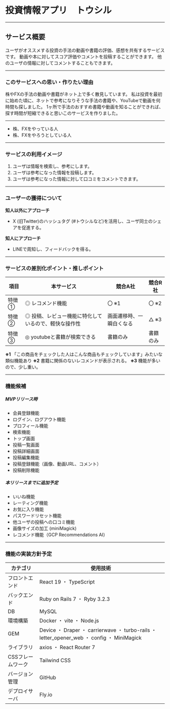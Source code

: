 # 投資情報アプリ　トウシル
***
## サービス概要
  ユーザがオススメする投資の手法の動画や書籍の評価、感想を共有するサービスです。
  動画や本に対してスコア評価やコメントを投稿することができます。
  他のユーザの情報に対してコメントすることもできます。
***
### このサービスへの思い・作りたい理由
株やFXの手法の動画や書籍がネット上で多く散見しています。
私は投資を最初に始めた頃に、ネットで参考になりそうな手法の書籍や、YouTubeで動画を何時間も探しました。
1ヶ所で手法のおすすめ書籍や動画を知ることができれば、探す時間が短縮できると思いこのサービスを作りました。
***
- 株、FXをやっている人
- 株、FXをやろうとしている人
***
### サービスの利用イメージ
1. ユーザは情報を検索し、参考にします。
2. ユーザは参考になった情報を投稿します。
3. ユーザは参考になった情報に対して口コミをコメントできます。
***
### ユーザーの獲得について
**知人以外にアプローチ**
  - X (旧Twitter)のハッシュタグ (#トウシルなど)を活用し、ユーザ同士のシェアを促進する。

**知人にアプローチ**
  - LINEで周知し、フィードバックを得る。
***
### サービスの差別化ポイント・推しポイント

| 項目  | 本サービス          | 競合A社 | 競合R社 |
| ---   | ----------------   | ----   | ----    |
| 特徴① | ◎  レコメンド機能 | 〇 ※1   | 〇 ※2  |
| 特徴② | ◎  投稿、レビュー機能に特化しているので、軽快な操作性 | 画面遷移時、一瞬白くなる   | △  ※3     |
| 特徴③ | ◎  youtubeと書籍が検索できる | 書籍のみ      | 書籍のみ       |

**※1** 「この商品をチェックした人はこんな商品もチェックしています」みたいな類似機能あり
**※2** 書籍に関係のないレコメンドが表示される。
**※3** 機能が多いので、少し重い。

***
### 機能候補

##### MVPリリース時
- 会員登録機能
- ログイン、ログアウト機能
- プロフィール機能
- 検索機能
- トップ画面
- 投稿一覧画面
- 投稿詳細画面
- 投稿編集機能
- 投稿登録機能（画像、動画URL、コメント）
- 投稿削除機能

##### 本リリースまでに追加予定
- いいね機能
- レーティング機能
- お気に入り機能
- パスワードリセット機能
- 他ユーザの投稿への口コミ機能
- 画像サイズの加工 (miniMagick)
- レコメンド機能（GCP Recommendations AI）
***
### 機能の実装方針予定
| カテゴリ | 使用技術          |
| ---     | ---------------- |
| フロントエンド | React 19 ・ TypeScript|
| バックエンド   | Ruby on Rails 7 ・ Ryby 3.2.3|
| DB            | MySQL |
| 環境構築       | Docker ・ vite ・ Node.js|
| GEM            | Device ・ Draper ・ carrierwave ・ turbo-rails ・ letter_opener_web ・ config ・ MiniMagick|
| ライブラリ      | axios ・ React Router 7|
| CSSフレームワーク| Tailwind CSS |
| バージョン管理   | GitHub |
| デプロイサーバ   | Fly.io |

